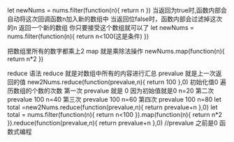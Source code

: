 let newNums = nums.filter(function(n){
    return n
})
当返回为true时,函数内部会自动将这次回调函数n加入新的数组中
当返回位false时，函数内部会过滤掉这次的n
返回一个新的数组 你只要接受这个数组就可以了
let newNums = nums.filter(function(n){
    return n<100(这是条件)
})

把数组里所有的数字都乘上2
   map 就是乘除法操作
newNums.map(function(n){
    return n*2
})

reduce 语法
    reduce 就是对数组中所有的内容进行汇总
    prevalue 就是上一次返回的值
    new2Nums.reduce(function(prevalue,n){
        return 100
    },0)
    初始化值0 遍历数组的个数的次数 
    第一次 prevalue 就是 0 因为初始值就是0 n=20
    第二次 prevalue 100 n=40
    第三次 prevalue 100 n=60
    第四次 prevalue 100 n=80
    let total =new2Nums.reduce(function(prevalue,n){
        return prevalue+n
    },0)
    let total = nums.filter(function(n){
        return n<100
    }).map(function(n){
        return n*2
    }).reduce(function(prevalue,n){
        return prevalue+n
    },0) //prevalue 之前是0 
    函数式编程